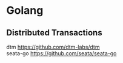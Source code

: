 # Golang

## Distributed Transactions
dtm https://github.com/dtm-labs/dtm   
seata-go https://github.com/seata/seata-go
